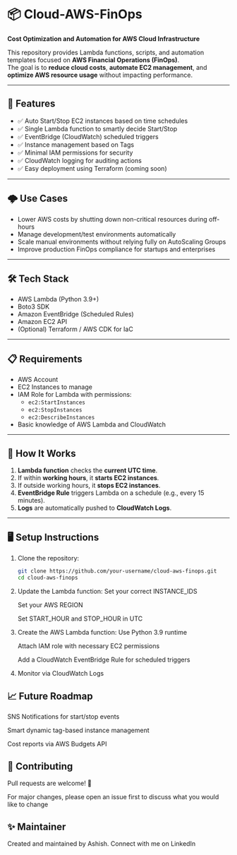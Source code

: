 # 📦 Cloud-AWS-FinOps

**Cost Optimization and Automation for AWS Cloud Infrastructure**

This repository provides Lambda functions, scripts, and automation templates focused on **AWS Financial Operations (FinOps)**.  
The goal is to **reduce cloud costs**, **automate EC2 management**, and **optimize AWS resource usage** without impacting performance.

---

## 🚀 Features
- ✅ Auto Start/Stop EC2 instances based on time schedules
- ✅ Single Lambda function to smartly decide Start/Stop
- ✅ EventBridge (CloudWatch) scheduled triggers
- ✅ Instance management based on Tags
- ✅ Minimal IAM permissions for security
- ✅ CloudWatch logging for auditing actions
- ✅ Easy deployment using Terraform (coming soon)

---

## 🌩️ Use Cases
- Lower AWS costs by shutting down non-critical resources during off-hours
- Manage development/test environments automatically
- Scale manual environments without relying fully on AutoScaling Groups
- Improve production FinOps compliance for startups and enterprises

---

## 🛠️ Tech Stack
- AWS Lambda (Python 3.9+)
- Boto3 SDK
- Amazon EventBridge (Scheduled Rules)
- Amazon EC2 API
- (Optional) Terraform / AWS CDK for IaC

---

## 📋 Requirements
- AWS Account
- EC2 Instances to manage
- IAM Role for Lambda with permissions:
  - `ec2:StartInstances`
  - `ec2:StopInstances`
  - `ec2:DescribeInstances`
- Basic knowledge of AWS Lambda and CloudWatch

---

## 📑 How It Works
1. **Lambda function** checks the **current UTC time**.
2. If within **working hours**, it **starts EC2 instances**.
3. If outside working hours, it **stops EC2 instances**.
4. **EventBridge Rule** triggers Lambda on a schedule (e.g., every 15 minutes).
5. **Logs** are automatically pushed to **CloudWatch Logs**.

---

## 🖥️ Setup Instructions

1. Clone the repository:
   ```bash
   git clone https://github.com/your-username/cloud-aws-finops.git
   cd cloud-aws-finops
2. Update the Lambda function:
   Set your correct INSTANCE_IDS
   
   Set your AWS REGION
   
   Set START_HOUR and STOP_HOUR in UTC
 
3. Create the AWS Lambda function:
    Use Python 3.9 runtime
    
    Attach IAM role with necessary EC2 permissions
    
    Add a CloudWatch EventBridge Rule for scheduled triggers
   
5. Monitor via CloudWatch Logs

## 📈 Future Roadmap
   SNS Notifications for start/stop events
   
   Smart dynamic tag-based instance management
   
   Cost reports via AWS Budgets API

## 🤝 Contributing
  Pull requests are welcome! 🙌
  
  For major changes, please open an issue first to discuss what you would like to change

## ✨ Maintainer
Created and maintained by Ashish.
Connect with me on LinkedIn
